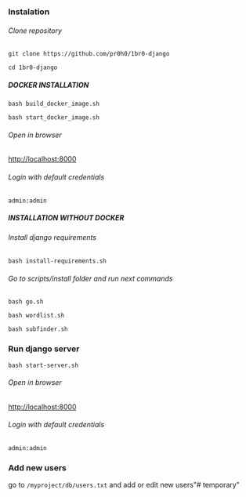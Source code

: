 ### Instalation

###### Clone repository

```git clone https://github.com/pr0h0/1br0-django```
  
```cd 1br0-django```
  

##### DOCKER INSTALLATION

```bash build_docker_image.sh```

```bash start_docker_image.sh```

###### Open in browser

[http://localhost:8000](http://localhost:8000)

###### Login with default credentials

```admin:admin```

##### INSTALLATION WITHOUT DOCKER

###### Install django requirements
```bash install-requirements.sh```

###### Go to scripts/install folder and run next commands

```bash go.sh```

```bash wordlist.sh```

```bash subfinder.sh```

### Run django server

```bash start-server.sh```

###### Open in browser

[http://localhost:8000](http://localhost:8000)

###### Login with default credentials

```admin:admin```

### Add new users 

go to ```/myproject/db/users.txt``` and add or edit new users"# temporary" 

